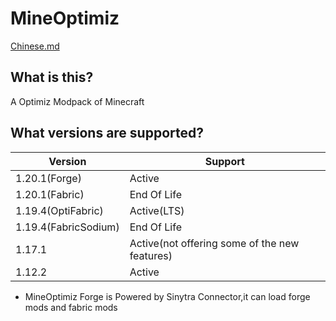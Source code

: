 # MineOptimiz
[Chinese.md]()
## What is this?
A Optimiz Modpack of Minecraft
## What versions are supported?
| Version               | Support                                      | 
|-----------------------|----------------------------------------------| 
| 1.20.1(Forge)         | Active                                       | 
| 1.20.1(Fabric)        | End Of Life                                  | 
| 1.19.4(OptiFabric)    | Active(LTS)                                  |
| 1.19.4(FabricSodium)  | End Of Life                                  |
| 1.17.1                | Active(not offering some of the new features)|
| 1.12.2                | Active                                       |
 - MineOptimiz Forge is Powered by Sinytra Connector,it can load forge mods and fabric mods

